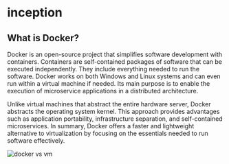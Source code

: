 # inception
## What is Docker?

Docker is an open-source project that simplifies software development with containers. Containers are self-contained packages of software that can be executed independently. They include everything needed to run the software. Docker works on both Windows and Linux systems and can even run within a virtual machine if needed. Its main purpose is to enable the execution of microservice applications in a distributed architecture.

Unlike virtual machines that abstract the entire hardware server, Docker abstracts the operating system kernel. This approach provides advantages such as application portability, infrastructure separation, and self-contained microservices. In summary, Docker offers a faster and lightweight alternative to virtualization by focusing on the essentials needed to run software effectively.


![docker vs vm](https://cloudacademy.com/wp-content/uploads/2019/10/Docker-vs..png)
